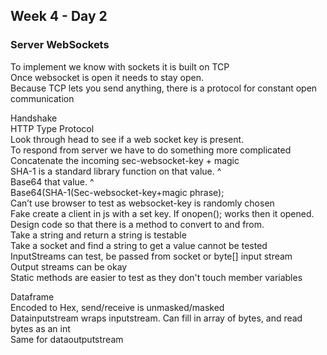 ## Week 4 - Day 2
### Server WebSockets
To implement we know with sockets it is built on TCP  
Once websocket is open it needs to stay open.  
Because TCP lets you send anything, there is a protocol for constant open communication

Handshake  
    HTTP Type Protocol  
    Look through head to see if a web socket key is present.  
    To respond from server we have to do something more complicated  
    Concatenate the incoming sec-websocket-key + magic   
    SHA-1 is a standard library function on that value. ^  
    Base64 that value. ^  
    Base64(SHA-1(Sec-websocket-key+magic phrase);   
    Can’t use browser to test as websocket-key is randomly chosen  
    Fake create a client in js with a set key. If onopen(); works then it opened.  
    Design code so that there is a method to convert to and from.  
        Take a string and return a string is testable  
        Take a socket and find a string to get a value cannot be tested  
        InputStreams can test, be passed from socket or byte[] input stream  
        Output streams can be okay  
        Static methods are easier to test as they don't touch member variables  
        
Dataframe  
    Encoded to Hex, send/receive is unmasked/masked  
    Datainputstream wraps inputstream. Can fill in array of bytes, and read bytes as an int  
    Same for dataoutputstream